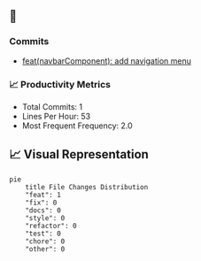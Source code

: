 
## 📝 

### Commits

- [feat(navbarComponent): add navigation menu](https://github.com/camyacodes/code-tracking/blob/main/LearningBehindTheScreens/4/24/2025/22%3A32%3A03-2.md)


### 📈 Productivity Metrics
- Total Commits: 1
- Lines Per Hour: 53
- Most Frequent Frequency: 2.0

## 📈 Visual Representation

```mermaid
pie
    title File Changes Distribution
    "feat": 1
    "fix": 0
    "docs": 0
    "style": 0
    "refactor": 0
    "test": 0
    "chore": 0
    "other": 0
```